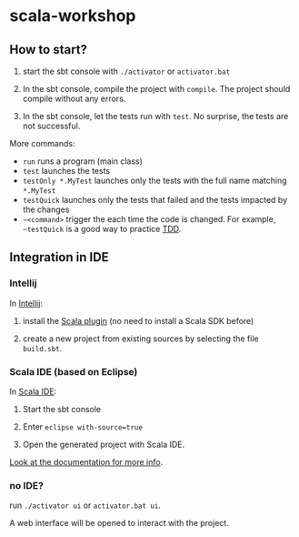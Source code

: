 scala-workshop
==============

## How to start?

1. start the sbt console with `./activator` or `activator.bat`

2. In the sbt console, compile the project with `compile`.
   The project should compile without any errors.

3. In the sbt console, let the tests run with `test`.
   No surprise, the tests are not successful.

More commands:

- `run` runs a program (main class)
- `test` launches the tests
- `testOnly *.MyTest` launches only the tests with the full name matching `*.MyTest`
- `testQuick` launches only the tests that failed and the tests impacted by the changes
- `~<command>` trigger the <command> each time the code is changed. For example, `~testQuick` is a good way to practice [TDD](https://en.wikipedia.org/wiki/Test-driven_development).


## Integration in IDE

### Intellij

In [Intellij](https://www.jetbrains.com/idea/):

1. install the [Scala plugin](https://confluence.jetbrains.com/display/SCA/Getting+Started+with+IntelliJ+IDEA+Scala+Plugin)
   (no need to install a Scala SDK before)

2. create a new project from existing sources by selecting the file `build.sbt`.


### Scala IDE (based on Eclipse)

In [Scala IDE](http://scala-ide.org/):

1. Start the sbt console

2. Enter `eclipse with-source=true`

3. Open the generated project with Scala IDE.

[Look at the documentation for more info](http://scala-ide.org/docs/user/gettingstarted.html).

### no IDE?

run `./activator ui` or `activator.bat ui`.

A web interface will be opened to interact with the project.

